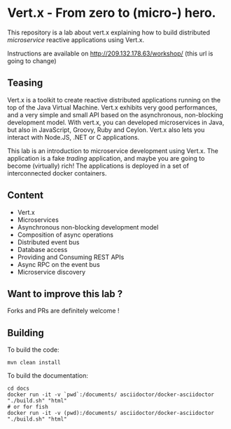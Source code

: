 # Vert.x - From zero to (micro-) hero.

This repository is a lab about vert.x explaining how to build distributed _microservice_ reactive applications using 
Vert.x.

Instructions are available on http://209.132.178.63/workshop/ (this url is going to change)

## Teasing

Vert.x is a toolkit to create reactive distributed applications running on the top of the Java Virtual Machine. Vert.x 
exhibits very good performances, and a very simple and small API based on the asynchronous, non-blocking 
development model.  With vert.x, you can developed microservices in Java, but also in JavaScript, Groovy, Ruby and 
Ceylon. Vert.x also lets you interact with Node.JS, .NET or C applications.  

This lab is an introduction to microservice development using Vert.x. The application is a fake _trading_ 
application, and maybe you are going to become (virtually) rich! The applications is deployed in a set of 
interconnected docker containers.
 
## Content
 
 * Vert.x
 * Microservices
 * Asynchronous non-blocking development model
 * Composition of async operations
 * Distributed event bus
 * Database access
 * Providing and Consuming REST APIs
 * Async RPC on the event bus
 * Microservice discovery

## Want to improve this lab ?

Forks and PRs are definitely welcome !

## Building

To build the code:

    mvn clean install
    
To build the documentation:
    
    cd docs
    docker run -it -v `pwd`:/documents/ asciidoctor/docker-asciidoctor "./build.sh" "html"
    # or for fish
    docker run -it -v (pwd):/documents/ asciidoctor/docker-asciidoctor "./build.sh" "html"
          